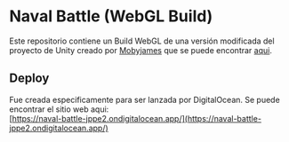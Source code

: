 # Naval Battle (WebGL Build)

Este repositorio contiene un Build WebGL de una versión modificada del proyecto de Unity creado por [Mobyjames](https://github.com/mobyjames) que se puede encontrar [aqui](https://github.com/mobyjames/naval-battle-client).

## Deploy
Fue creada especificamente para ser lanzada por DigitalOcean. Se puede encontrar el sitio web aqui:\
[https://naval-battle-jppe2.ondigitalocean.app/](https://naval-battle-jppe2.ondigitalocean.app/)
